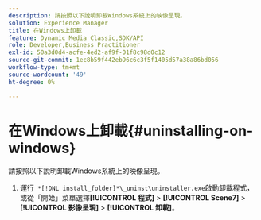 ```yaml
---
description: 請按照以下說明卸載Windows系統上的映像呈現。
solution: Experience Manager
title: 在Windows上卸載
feature: Dynamic Media Classic,SDK/API
role: Developer,Business Practitioner
exl-id: 50a3d0d4-acfe-4ed2-af9f-01f8c98d0c12
source-git-commit: 1ec8b59f442eb96c6c3f5f1405d57a38a86bd056
workflow-type: tm+mt
source-wordcount: '49'
ht-degree: 0%

---
```


# 在Windows上卸載{#uninstalling-on-windows}

請按照以下說明卸載Windows系統上的映像呈現。

1. 運行` *[!DNL install_folder]*\_uninst\uninstaller.exe`啟動卸載程式，或從「開始」菜單選擇&#x200B;**[!UICONTROL 程式]** > **[!UICONTROL Scene7]** > **[!UICONTROL 影像呈現]** > **[!UICONTROL 卸載]**。
